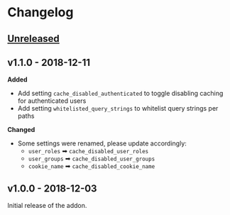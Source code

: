 # Changelog

## [Unreleased]

## v1.1.0 - 2018-12-11

**Added**

* Add setting `cache_disabled_authenticated` to toggle disabling caching for authenticated users 
* Add setting `whitelisted_query_strings` to whitelist query strings per paths

**Changed**

* Some settings were renamed, please update accordingly:
  * `user_roles` ➡ `cache_disabled_user_roles` 
  * `user_groups` ➡ `cache_disabled_user_groups`
  * `cookie_name` ➡ `cache_disabled_cookie_name`

## v1.0.0 - 2018-12-03

Initial release of the addon.

[Unreleased]: https://github.com/wanze/SuperStaticCache/compare/v1.1.0...HEAD
